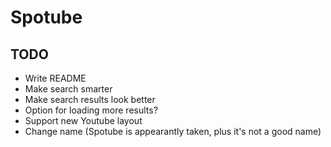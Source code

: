 Spotube
==================

## TODO
* Write README
* Make search smarter
* Make search results look better
* Option for loading more results?
* Support new Youtube layout
* Change name (Spotube is appearantly taken, plus it's not a good name)